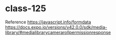 # class-125
Reference
https://javascript.info/formdata
https://docs.expo.io/versions/v42.0.0/sdk/media-library/#medialibrarycamerarollpermissionresponse
